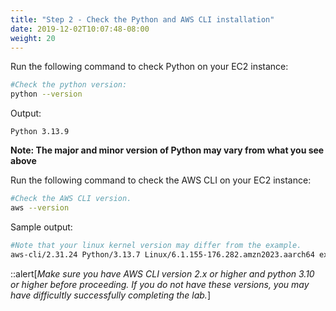 ```yaml
---
title: "Step 2 - Check the Python and AWS CLI installation"
date: 2019-12-02T10:07:48-08:00
weight: 20
---
```


Run the following command to check Python on your EC2 instance:

```bash
#Check the python version:
python --version
```

Output:

```plain
Python 3.13.9
```
**Note: The major and minor version of Python may vary from what you see above**

Run the following command to check the AWS CLI on your EC2 instance:

```bash
#Check the AWS CLI version.
aws --version
```

Sample output:

```bash
#Note that your linux kernel version may differ from the example.
aws-cli/2.31.24 Python/3.13.7 Linux/6.1.155-176.282.amzn2023.aarch64 exe/aarch64.amzn.2023
```

::alert[_Make sure you have AWS CLI version 2.x or higher and python 3.10 or higher before proceeding. If you do not have these versions, you may have difficultly successfully completing the lab._]
